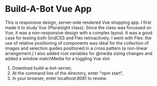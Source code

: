 # Build-A-Bot Vue App
This is responsive design, server-side rendered Vue shopping app. I first made it to study Vue (Pluralsight class). Since the class was focussed on Vue, it was a non-responsive design with a complex layout. It was a good case for testing both GridCSS and Flex retroactively. I went with Flex: the use of relative positioning of components was ideal for the collection of images and selection guides positioned in a cross pattern (a non-linear arrangement.) I also added root variables for @media sizing changes and added a window matchMedia for a toggling Vue slot.

1) Download build-a-bot-server,
2) At the command line of the directory, enter "npm start",
3) In your browser, enter localhost:8081 to review.
